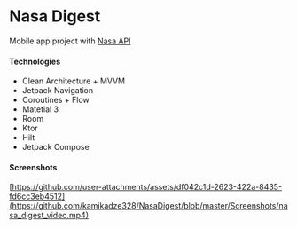 # Nasa Digest
Mobile app project with [Nasa API](https://api.nasa.gov/)

#### Technologies
- Clean Architecture + MVVM
- Jetpack Navigation
- Coroutines + Flow
- Matetial 3
- Room
- Ktor
- Hilt
- Jetpack Compose

#### Screenshots





[https://github.com/user-attachments/assets/df042c1d-2623-422a-8435-fd6cc3eb4512](https://github.com/kamikadze328/NasaDigest/blob/master/Screenshots/nasa_digest_video.mp4)
